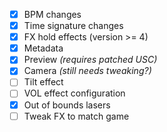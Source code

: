 - [x] BPM changes
- [x] Time signature changes
- [x] FX hold effects (version >= 4)
- [x] Metadata
- [x] Preview *(requires patched USC)*
- [x] Camera *(still needs tweaking?)*
- [ ] Tilt effect
- [ ] VOL effect configuration
- [x] Out of bounds lasers
- [ ] Tweak FX to match game